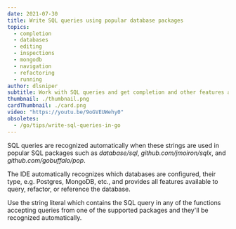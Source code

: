 ```yaml
---
date: 2021-07-30
title: Write SQL queries using popular database packages
topics:
  - completion
  - databases
  - editing
  - inspections
  - mongodb
  - navigation
  - refactoring
  - running
author: dlsniper
subtitle: Work with SQL queries and get completion and other features automatically.
thumbnail: ./thumbnail.png
cardThumbnail: ./card.png
video: "https://youtu.be/9oGVEUWehy0"
obsoletes:
  - /go/tips/write-sql-queries-in-go
---
```


SQL queries are recognized automatically when these strings are used in popular SQL packages such as _database/sql_, _github.com/jmoiron/sqlx_, and _github.com/gobuffalo/pop_.

The IDE automatically recognizes which databases are configured, their type, e.g. Postgres, MongoDB, etc., and provides all features available to query, refactor, or reference the database.

Use the string literal which contains the SQL query in any of the functions accepting queries from one of the supported packages and they'll be recognized automatically.
